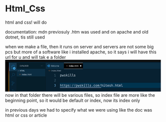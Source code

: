 # Html_Css
html and css! will do

documentation: mdn
previosuly .htm was used and on apache and old dotnet, tis still used

when we make a file, then it runs on server and servers are not some big pcs but more of a software like i installed apache, so it says i will have this url for u and will tak e a folder
![nothing](image.png) 
now in that folder there will be various files, so index file are more like the beginning point, so it would be default or index, now its index only

in previous days we had to specify what we were using like the doc was html or css or article